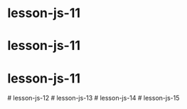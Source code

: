 # lesson-js-11
# lesson-js-11
# lesson-js-11
#   l e s s o n - j s - 1 2  
 #   l e s s o n - j s - 1 3  
 #   l e s s o n - j s - 1 4  
 #   l e s s o n - j s - 1 5  
 